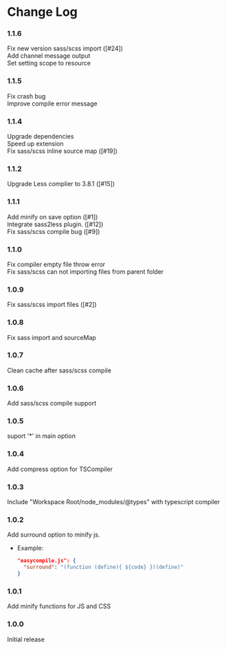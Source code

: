 # Change Log  
### 1.1.6
Fix new version sass/scss import ([#24])  
Add channel message output  
Set setting scope to resource  

### 1.1.5
Fix crash bug  
Improve compile error message  

### 1.1.4
Upgrade dependencies  
Speed up extension  
Fix sass/scss inline source map ([#19])  

### 1.1.2
Upgrade Less complier to 3.8.1 ([#15])  

### 1.1.1
Add minify on save option ([#1])  
Integrate sass2less plugin. ([#12])  
Fix sass/scss compile bug ([#9])  

### 1.1.0
Fix compiler empty file throw error  
Fix sass/scss can not importing files from parent folder 

### 1.0.9
Fix sass/scss import files ([#2]) 

### 1.0.8
Fix sass import and sourceMap 

### 1.0.7
Clean cache after sass/scss compile 

### 1.0.6
Add sass/scss compile support 

### 1.0.5
suport '*' in main option 

### 1.0.4
Add compress option for TSCompiler 

### 1.0.3
Include "Workspace Root/node_modules/@types" with typescript compiler 

### 1.0.2

Add surround option to minify js. 
  * Example:
    ```json
    "easycompile.js": {
      "surround": "(function (define){ ${code} })(define)"
    }
    ```

### 1.0.1

Add minify functions for JS and CSS 

### 1.0.0

Initial release 
